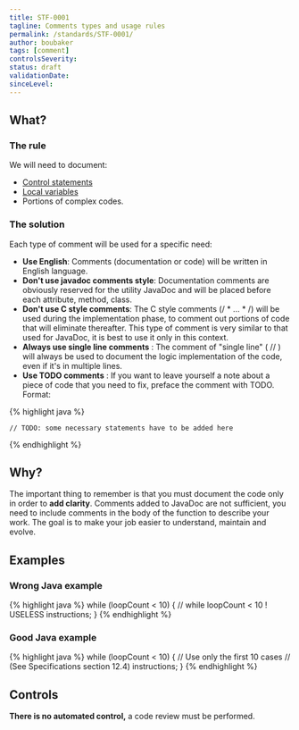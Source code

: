 ```yaml
---
title: STF-0001
tagline: Comments types and usage rules
permalink: /standards/STF-0001/
author: boubaker
tags: [comment]
controlsSeverity:
status: draft
validationDate:
sinceLevel:
---
```


<a name="what"></a>
## What?

### <i class="fa fa-info-circle"></i> The rule

We will need to document:

  * [Control statements](http://download.oracle.com/javase/tutorial/java/nutsandbolts/flow.html)
  * [Local variables](http://download.oracle.com/javase/tutorial/java/nutsandbolts/variables.html)
  * Portions of complex codes.

### <i class="fa fa-lightbulb-o"></i> The solution

Each type of comment will be used for a specific need:

  * **Use English**: Comments (documentation or code) will be written in English language.
  * **Don't use javadoc comments style**: Documentation comments are obviously reserved for the utility JavaDoc and will be
  placed before each attribute, method, class.
  * **Don't use C style comments**: The C style comments (/ * ... * /) will be used during the implementation phase, to comment
   out portions of code that will eliminate thereafter. This type of comment is very similar to that used for JavaDoc, it is
   best to use it only in this context.
  * **Always use single line comments** : The comment of "single line" ( // ) will always be used to document the logic
  implementation of the code, even if it's in multiple lines.
  * **Use TODO comments** : If you want to leave yourself a note about a piece of code that you need to fix, preface the
  comment with TODO. Format:

{% highlight java %}

    // TODO: some necessary statements have to be added here

{% endhighlight %}

<a name="why"></a>
## Why?

The important thing to remember is that you must document the code only in order to **add clarity**.
Comments added to JavaDoc are not sufficient, you need to include comments in the body of the function to describe your work.
The goal is to make your job easier to understand, maintain and evolve.

<a name="examples"></a>
## Examples



<div class="panel panel-danger">
  <div class="panel-heading">
    <h3 class="panel-title"><i class="fa fa-thumbs-down pull-right"></i> Wrong Java example</h3>
  </div>
  <div class="panel-body">

{% highlight java %}
    while (loopCount < 10) {  // while loopCount < 10 ! USELESS
        instructions;
        }
{% endhighlight %}

  </div>
</div>


<div class="panel panel-success">
  <div class="panel-heading">
    <h3 class="panel-title"><i class="fa fa-thumbs-up pull-right"></i> Good Java example</h3>
  </div>
  <div class="panel-body">

{% highlight java %}
    while (loopCount < 10) {  // Use only the first 10 cases
    			  //  (See Specifications section 12.4)
        instructions;
    }
{% endhighlight %}

  </div>
</div>


<a name="controls"></a>
## <i class="fa fa-shield"></i> Controls

<div class="alert alert-warning">
  <i class="fa fa-exclamation-triangle"></i> <strong>There is no automated control,</strong> a code review must be performed.
</div>
